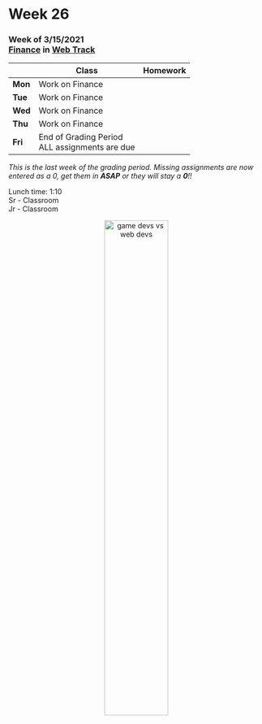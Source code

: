 <meta http-equiv="refresh" content="300"/>

# Week 26

### Week of 3/15/2021<br>[Finance](https://cs50.harvard.edu/ap/2021/curriculum/x/tracks/web/finance/) in [Web Track](/ap/curriculum/web)

|         | Class | Homework |
| ------- | ----- | -------- |
| **Mon** | Work on Finance |  |
| **Tue** | Work on Finance |  |
| **Wed** | Work on Finance |  |
| **Thu** | Work on Finance |  |
| **Fri** | End of Grading Period<br>ALL assignments are due |  |

*This is the last week of the grading period. Missing assignments are now entered as a 0, get them in **ASAP** or they will stay a **0**!!*

Lunch time: 1:10  
Sr - Classroom  
Jr - Classroom  

<div style="text-align:center">
<img src="https://i.redd.it/yh1ys8fklni61.jpg" alt="game devs vs web devs" width="50%">
</div>
